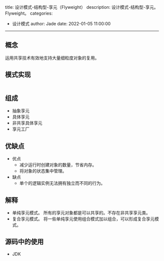 title: 设计模式-结构型-享元（Flyweight）
description: 设计模式-结构型-享元。Flyweight。
categories:
  - 设计模式
author: Jade
date: 2022-01-05 11:00:00
---

## 概念
运用共享技术有效地支持大量细粒度对象的复用。

## 模式实现
```java

```

## 组成
- 抽象享元
- 具体享元
- 非共享具体享元
- 享元工厂

## 优缺点
- 优点
  - 减少运行时创建对象的数量，节省内存。
  - 将对象的状态集中管理。
- 缺点
  - 单个的逻辑实例无法拥有独立而不同的行为。

## 解释
- 单纯享元模式。 所有的享元对象都是可以共享的。不存在非共享享元类。
- 复合享元模式。 将一些单纯享元使用组合模式加以组合，可以形成复合享元模式。

## 源码中的使用
- JDK
